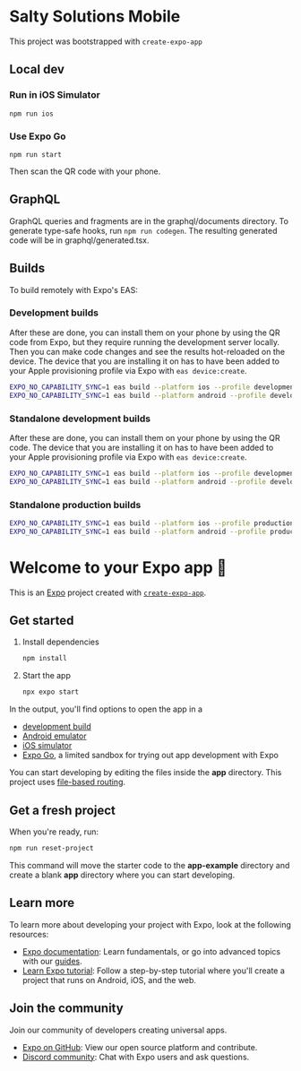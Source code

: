 # Salty Solutions Mobile

This project was bootstrapped with `create-expo-app`

## Local dev

### Run in iOS Simulator

`npm run ios`

### Use Expo Go

`npm run start`

Then scan the QR code with your phone.

## GraphQL

GraphQL queries and fragments are in the graphql/documents directory.  To generate type-safe hooks, run `npm run codegen`.  The resulting generated code will be in graphql/generated.tsx.

## Builds

To build remotely with Expo's EAS:

### Development builds

After these are done, you can install them on your phone by using the QR code from Expo, but they require running the development server locally.  Then you can make code changes and see the results hot-reloaded on the device. The device that you are installing it on has to have been added to your Apple provisioning profile via Expo with `eas device:create`.

```sh
EXPO_NO_CAPABILITY_SYNC=1 eas build --platform ios --profile development
EXPO_NO_CAPABILITY_SYNC=1 eas build --platform android --profile development
```

### Standalone development builds

After these are done, you can install them on your phone by using the QR code.  The device that you are installing it on has to have been added to your Apple provisioning profile via Expo with `eas device:create`.

```sh
EXPO_NO_CAPABILITY_SYNC=1 eas build --platform ios --profile development-standalone
EXPO_NO_CAPABILITY_SYNC=1 eas build --platform android --profile development-standalone
```

### Standalone production builds

```sh
EXPO_NO_CAPABILITY_SYNC=1 eas build --platform ios --profile production
EXPO_NO_CAPABILITY_SYNC=1 eas build --platform android --profile production
```

# Welcome to your Expo app 👋

This is an [Expo](https://expo.dev) project created with [`create-expo-app`](https://www.npmjs.com/package/create-expo-app).

## Get started

1. Install dependencies

   ```bash
   npm install
   ```

2. Start the app

   ```bash
   npx expo start
   ```

In the output, you'll find options to open the app in a

- [development build](https://docs.expo.dev/develop/development-builds/introduction/)
- [Android emulator](https://docs.expo.dev/workflow/android-studio-emulator/)
- [iOS simulator](https://docs.expo.dev/workflow/ios-simulator/)
- [Expo Go](https://expo.dev/go), a limited sandbox for trying out app development with Expo

You can start developing by editing the files inside the **app** directory. This project uses [file-based routing](https://docs.expo.dev/router/introduction).

## Get a fresh project

When you're ready, run:

```bash
npm run reset-project
```

This command will move the starter code to the **app-example** directory and create a blank **app** directory where you can start developing.

## Learn more

To learn more about developing your project with Expo, look at the following resources:

- [Expo documentation](https://docs.expo.dev/): Learn fundamentals, or go into advanced topics with our [guides](https://docs.expo.dev/guides).
- [Learn Expo tutorial](https://docs.expo.dev/tutorial/introduction/): Follow a step-by-step tutorial where you'll create a project that runs on Android, iOS, and the web.

## Join the community

Join our community of developers creating universal apps.

- [Expo on GitHub](https://github.com/expo/expo): View our open source platform and contribute.
- [Discord community](https://chat.expo.dev): Chat with Expo users and ask questions.
